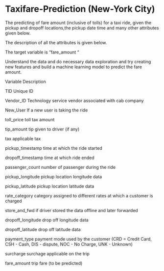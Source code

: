 # Taxifare-Prediction (New-York City)

The predicting of fare amount (inclusive of tolls) for a taxi ride, given the pickup and dropoff locations,the pickup date time and many other attributes given below. 

The description of all the attributes is given below. 

The target variable is “fare_amount “

Understand the data and do necessary data exploration and try creating new features and build a machine learning model to predict the fare amount.

Variable	Description

TID	Unique ID

Vendor_ID	Technology service vendor associated with cab company

New_User	If a new user is taking the ride

toll_price	toll tax amount

tip_amount	tip given to driver (if any)

tax	applicable tax

pickup_timestamp	time at which the ride started

dropoff_timestamp	time at which ride ended

passenger_count	number of passenger during the ride

pickup_longitude	pickup location longitude data

pickup_latitude	pickup location latitude data

rate_category	category assigned to different rates at which a customer is charged

store_and_fwd	if driver stored the data offline and later forwarded

dropoff_longitude	drop off longitude data

dropoff_latitude	drop off latitude data

payment_type	payment mode used by the customer (CRD = Credit Card, CSH - Cash, DIS - dispute, NOC - No Charge, UNK - Unknown)

surcharge	surchage applicable on the trip

fare_amount	trip fare (to be predicted)

